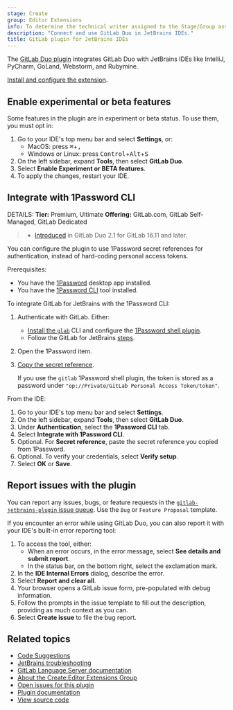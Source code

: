 ```yaml
---
stage: Create
group: Editor Extensions
info: To determine the technical writer assigned to the Stage/Group associated with this page, see https://handbook.gitlab.com/handbook/product/ux/technical-writing/#assignments
description: "Connect and use GitLab Duo in JetBrains IDEs."
title: GitLab plugin for JetBrains IDEs
---
```


The [GitLab Duo plugin](https://plugins.jetbrains.com/plugin/22325-gitlab-duo) integrates GitLab Duo with JetBrains IDEs
like IntelliJ, PyCharm, GoLand, Webstorm, and Rubymine.

[Install and configure the extension](setup.md).

## Enable experimental or beta features

Some features in the plugin are in experiment or beta status. To use them, you must opt in:

1. Go to your IDE's top menu bar and select **Settings**, or:
   - MacOS: press <kbd>⌘</kbd>+<kbd>,</kbd>
   - Windows or Linux: press <kbd>Control</kbd>+<kbd>Alt</kbd>+<kbd>S</kbd>
1. On the left sidebar, expand **Tools**, then select **GitLab Duo**.
1. Select **Enable Experiment or BETA features**.
1. To apply the changes, restart your IDE.

## Integrate with 1Password CLI

DETAILS:
**Tier:** Premium, Ultimate
**Offering:** GitLab.com, GitLab Self-Managed, GitLab Dedicated

> - [Introduced](https://gitlab.com/gitlab-org/editor-extensions/gitlab-jetbrains-plugin/-/issues/291) in GitLab Duo 2.1 for GitLab 16.11 and later.

You can configure the plugin to use 1Password secret references for authentication, instead of hard-coding personal access tokens.

Prerequisites:

- You have the [1Password](https://1password.com) desktop app installed.
- You have the [1Password CLI](https://developer.1password.com/docs/cli/get-started/) tool installed.

To integrate GitLab for JetBrains with the 1Password CLI:

1. Authenticate with GitLab. Either:
   - [Install the `glab`](../gitlab_cli/_index.md#install-the-cli) CLI and
     configure the [1Password shell plugin](https://developer.1password.com/docs/cli/shell-plugins/gitlab/).
   - Follow the GitLab for JetBrains
     [steps](https://gitlab.com/gitlab-org/editor-extensions/gitlab-jetbrains-plugin#setup).
1. Open the 1Password item.
1. [Copy the secret reference](https://developer.1password.com/docs/cli/secret-references/#step-1-copy-secret-references).

   If you use the `gitlab` 1Password shell plugin, the token is stored as a password under `"op://Private/GitLab Personal Access Token/token"`.

From the IDE:

1. Go to your IDE's top menu bar and select **Settings**.
1. On the left sidebar, expand **Tools**, then select **GitLab Duo**.
1. Under **Authentication**, select the **1Password CLI** tab.
1. Select **Integrate with 1Password CLI**.
1. Optional. For **Secret reference**, paste the secret reference you copied from 1Password.
1. Optional. To verify your credentials, select **Verify setup**.
1. Select **OK** or **Save**.

## Report issues with the plugin

You can report any issues, bugs, or feature requests in the
[`gitlab-jetbrains-plugin` issue queue](https://gitlab.com/gitlab-org/editor-extensions/gitlab-jetbrains-plugin/-/issues).
Use the `Bug` or `Feature Proposal` template.

If you encounter an error while using GitLab Duo, you can also report it with your IDE's
built-in error reporting tool:

1. To access the tool, either:
   - When an error occurs, in the error message, select **See details and submit report**.
   - In the status bar, on the bottom right, select the exclamation mark.
1. In the **IDE Internal Errors** dialog, describe the error.
1. Select **Report and clear all**.
1. Your browser opens a GitLab issue form, pre-populated with debug information.
1. Follow the prompts in the issue template to fill out the description, providing
   as much context as you can.
1. Select **Create issue** to file the bug report.

## Related topics

- [Code Suggestions](../../user/project/repository/code_suggestions/_index.md)
- [JetBrains troubleshooting](jetbrains_troubleshooting.md)
- [GitLab Language Server documentation](../language_server/_index.md)
- [About the Create:Editor Extensions Group](https://handbook.gitlab.com/handbook/engineering/development/dev/create/editor-extensions/)
- [Open issues for this plugin](https://gitlab.com/gitlab-org/editor-extensions/gitlab-jetbrains-plugin/-/issues/)
- [Plugin documentation](https://gitlab.com/gitlab-org/editor-extensions/gitlab-jetbrains-plugin/-/blob/main/README.md)
- [View source code](https://gitlab.com/gitlab-org/editor-extensions/gitlab-jetbrains-plugin)
